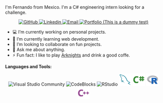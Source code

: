 I'm Fernando from Mexico. I'm a C# engineering intern looking for a challenge.


<p align="center">
<a href="https://github.com/CB-Mdk"  target="_blank" rel="noopener noreferrer">
         <img alt="GitHub" src="https://cdn.jsdelivr.net/npm/simple-icons@3.0.1/icons/github.svg"
         width="40" height="40">
         </a>
<a href="https://www.linkedin.com/in/luisferangulo/" target="_blank" rel="noopener noreferrer">
         <img alt="Linkedin" src="https://cdn.jsdelivr.net/npm/simple-icons@3.0.1/icons/linkedin.svg"
         width="40" height="40">
         </a>
<a href="mailto:fernando19122@gmail.com">
         <img alt="Email" src="https://cdn.jsdelivr.net/npm/simple-icons@3.0.1/icons/gmail.svg"
         width="40" height="40">
         </a>
    <a href="https://www.google.com.mx" target="_blank" rel="noopener noreferrer">
         <img alt="Portfolio (This is a dummy test)" src="https://cdn.jsdelivr.net/npm/simple-icons@3.0.1/icons/icloud.svg"
         width="40" height="40">
             </a>
</p>
             

- 💻 I’m currently working on personal projects.
- 🌱 I’m currently learning web development.
- 👯 I’m looking to collaborate on fun projects.
- 💬 Ask me about anything.
- ⚡ Fun fact: I like to play [Arknights](https://www.arknights.global) and drink a good coffe.

**Languages and Tools:** 
<p align="center">
   <img src="https://img.icons8.com/color/1600/visual-studio.png" width="40" height="40" alt="Visual Studio Community">
  <img src="http://ubuntuhandbook.org/wp-content/uploads/2016/05/codeblocks-ide-icon.png" width="40" height="40"  alt="CodeBlocks">
     <img src="https://icons.iconarchive.com/icons/blackvariant/button-ui-requests-5/1024/RStudio-icon.png" width="40" height="40" alt="RStudio">
  <img src="https://raw.githubusercontent.com/vscode-icons/vscode-icons/master/icons/file_type_mysql.svg" width="40" height="40"  alt="MySQL">
  <img src="https://raw.githubusercontent.com/vscode-icons/vscode-icons/master/icons/file_type_csharp.svg" width="40" height="40"  alt="C# / CSharp">
  <img src="https://raw.githubusercontent.com/vscode-icons/vscode-icons/master/icons/file_type_r.svg" width="40" height="40" alt="R">
  <img src="https://raw.githubusercontent.com/vscode-icons/vscode-icons/master/icons/file_type_cpp.svg" width="40" height="40" alt="C++ / C Plus Pluz"> 
</p>


[linkedin]: https://www.linkedin.com/in/luisferangulo/
[email]: mailto:fernando19122@gmail.com
[youtube]: (https://www.youtube.com/channel/UCp8KYQP9xckSNU4E20-CxDQ)
[portfolio]: https://www.google.com.mx
